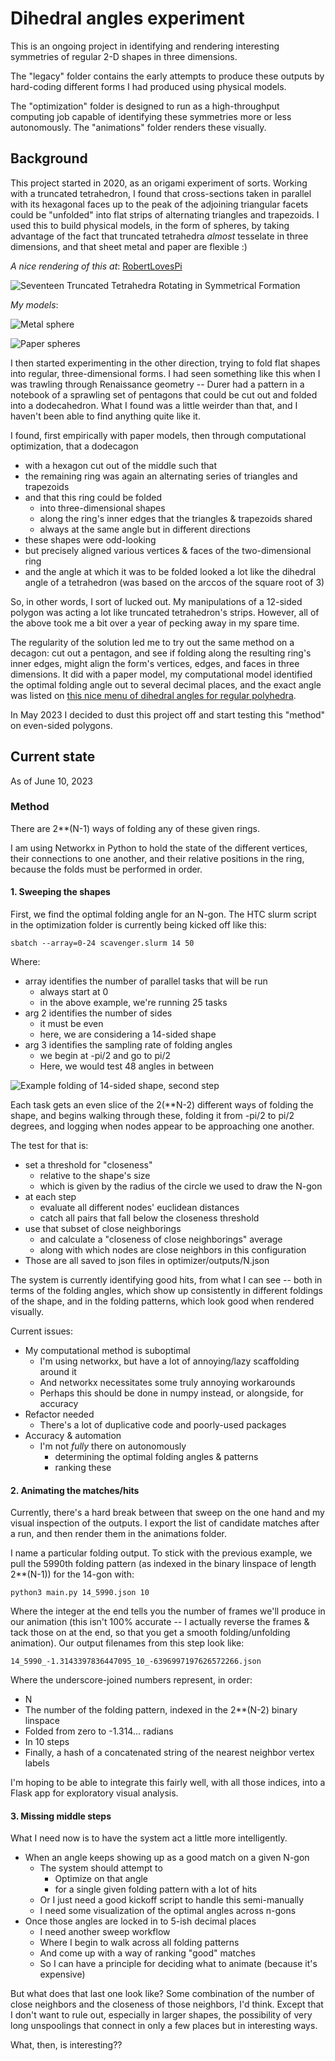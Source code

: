 # Dihedral angles experiment

This is an ongoing project in identifying and rendering interesting symmetries of regular 2-D shapes in three dimensions.

The "legacy" folder contains the early attempts to produce these outputs by hard-coding different forms I had produced using physical models.

The "optimization" folder is designed to run as a high-throughput computing job capable of identifying these symmetries more or less autonomously. The "animations" folder renders these visually.

## Background 
This project started in 2020, as an origami experiment of sorts. Working with a truncated tetrahedron, I found that cross-sections taken in parallel with its hexagonal faces up to the peak of the adjoining triangular facets could be "unfolded" into flat strips of alternating triangles and trapezoids. I used this to build physical models, in the form of spheres, by taking advantage of the fact that truncated tetrahedra *almost* tesselate in three dimensions, and that sheet metal and paper are flexible :)

*A nice rendering of this at*: [RobertLovesPi](https://robertlovespi.net/2014/05/28/seventeen-truncated-tetrahedra-in-symmetrical-formation/)

![Seventeen Truncated Tetrahedra Rotating in Symmetrical Formation](https://robertlovespi.files.wordpress.com/2014/05/augmented-trunc-tetra.gif?w=584 "Seventeen Truncated Tetrahedra Rotating in Symmetrical Formation")

*My models*:

![Metal sphere](legacy/pdf/IMG_7665.PNG "Metal sphere")

![Paper spheres](legacy/pdf/IMG_4380.PNG "Paper spheres")

I then started experimenting in the other direction, trying to fold flat shapes into regular, three-dimensional forms. I had seen something like this when I was trawling through Renaissance geometry -- Durer had a pattern in a notebook of a sprawling set of pentagons that could be cut out and folded into a dodecahedron. What I found was a little weirder than that, and I haven't been able to find anything quite like it.

I found, first empirically with paper models, then through computational optimization, that a dodecagon

* with a hexagon cut out of the middle such that
* the remaining ring was again an alternating series of triangles and trapezoids
* and that this ring could be folded
	* into three-dimensional shapes
	* along the ring's inner edges that the triangles & trapezoids shared
	* always at the same angle but in different directions
* these shapes were odd-looking
* but precisely aligned various vertices & faces of the two-dimensional ring
* and the angle at which it was to be folded looked a lot like the dihedral angle of a tetrahedron (was based on the arccos of the square root of 3)
	
So, in other words, I sort of lucked out. My manipulations of a 12-sided polygon was acting a lot like truncated tetrahedron's strips. However, all of the above took me a bit over a year of pecking away in my spare time.

The regularity of the solution led me to try out the same method on a decagon: cut out a pentagon, and see if folding along the resulting ring's inner edges, might align the form's vertices, edges, and faces in three dimensions. It did with a paper model, my computational model identified the optimal folding angle out to several decimal places, and the exact angle was listed on [this nice menu of dihedral angles for regular polyhedra](https://en.wikipedia.org/wiki/Table_of_polyhedron_dihedral_angles).

In May 2023 I decided to dust this project off and start testing this "method" on even-sided polygons.

## Current state

As of June 10, 2023

### Method

There are 2**(N-1) ways of folding any of these given rings.

I am using Networkx in Python to hold the state of the different vertices, their connections to one another, and their relative positions in the ring, because the folds must be performed in order.

#### 1. Sweeping the shapes

First, we find the optimal folding angle for an N-gon. The HTC slurm script in the optimization folder is currently being kicked off like this:

	sbatch --array=0-24 scavenger.slurm 14 50

Where:

* array identifies the number of parallel tasks that will be run
	* always start at 0
	* in the above example, we're running 25 tasks
* arg 2 identifies the number of sides
	* it must be even
	* here, we are considering a 14-sided shape
* arg 3 identifies the sampling rate of folding angles
	* we begin at -pi/2 and go to pi/2
	* Here, we would test 48 angles in between

![Example folding of 14-sided shape, second step](legacy/pdf/14_319_step2_example.png "Example folding of 14-sided shape, second step")

Each task gets an even slice of the 2(**N-2) different ways of folding the shape, and begins walking through these, folding it from -pi/2 to pi/2 degrees, and logging when nodes appear to be approaching one another.

The test for that is:

* set a threshold for "closeness"
	* relative to the shape's size
	* which is given by the radius of the circle we used to draw the N-gon
* at each step
	* evaluate all different nodes' euclidean distances
	* catch all pairs that fall below the closeness threshold
* use that subset of close neighborings
	* and calculate a "closeness of close neighborings" average
	* along with which nodes are close neighbors in this configuration
* Those are all saved to json files in optimizer/outputs/N.json

The system is currently identifying good hits, from what I can see -- both in terms of the folding angles, which show up consistently in different foldings of the shape, and in the folding patterns, which look good when rendered visually.

Current issues:

* My computational method is suboptimal
	* I'm using networkx, but have a lot of annoying/lazy scaffolding around it
	* And networkx necessitates some truly annoying workarounds
	* Perhaps this should be done in numpy instead, or alongside, for accuracy
* Refactor needed
	* There's a lot of duplicative code and poorly-used packages
* Accuracy & automation
	* I'm not *fully* there on autonomously
		* determining the optimal folding angles & patterns
		* ranking these 

#### 2. Animating the matches/hits

Currently, there's a hard break between that sweep on the one hand and my visual inspection of the outputs. I export the list of candidate matches after a run, and then render them in the animations folder.

I name a particular folding output. To stick with the previous example, we pull the 5990th folding pattern (as indexed in the binary linspace of length 2**(N-1)) for the 14-gon with:

	python3 main.py 14_5990.json 10
	
Where the integer at the end tells you the number of frames we'll produce in our animation (this isn't 100% accurate -- I actually reverse the frames & tack those on at the end, so that you get a smooth folding/unfolding animation). Our output filenames from this step look like:
	
	14_5990_-1.3143397836447095_10_-6396997197626572266.json

Where the underscore-joined numbers represent, in order:

* N
* The number of the folding pattern, indexed in the 2**(N-2) binary linspace
* Folded from zero to -1.314... radians
* In 10 steps
* Finally, a hash of a concatenated string of the nearest neighbor vertex labels

I'm hoping to be able to integrate this fairly well, with all those indices, into a Flask app for exploratory visual analysis.

#### 3. Missing middle steps

What I need now is to have the system act a little more intelligently.

* When an angle keeps showing up as a good match on a given N-gon
	* The system should attempt to
		* Optimize on that angle
		* for a single given folding pattern with a lot of hits
	* Or I just need a good kickoff script to handle this semi-manually
	* I need some visualization of the optimal angles across n-gons
* Once those angles are locked in to 5-ish decimal places
	* I need another sweep workflow
	* Where I begin to walk across all folding patterns
	* And come up with a way of ranking "good" matches
	* So I can have a principle for deciding what to animate (because it's expensive)

But what does that last one look like? Some combination of the number of close neighbors and the closeness of those neighbors, I'd think. Except that I don't want to rule out, especially in larger shapes, the possibility of very long unspoolings that connect in only a few places but in interesting ways.

What, then, is interesting??